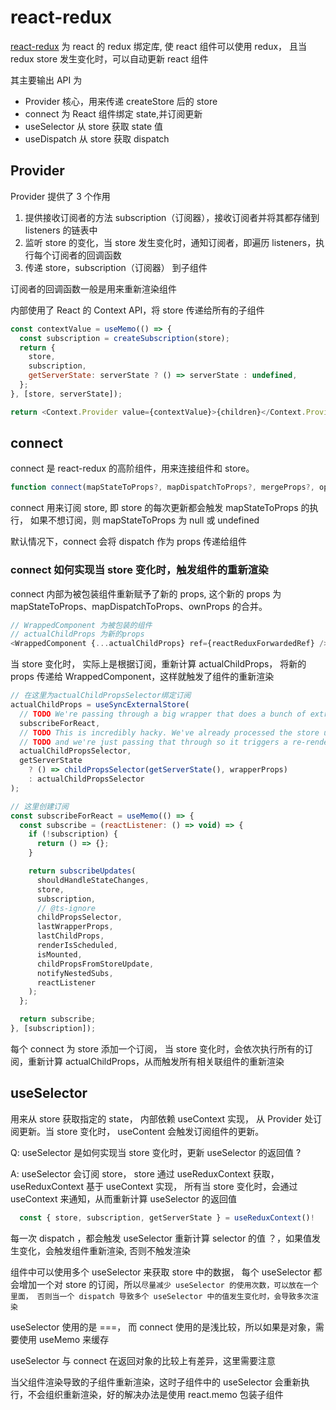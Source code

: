 # react-redux

[react-redux](https://github.com/reduxjs/react-redux) 为 react 的 redux 绑定库, 使 react 组件可以使用 redux， 且当 redux store 发生变化时，可以自动更新 react 组件

其主要输出 API 为

- Provider 核心，用来传递 createStore 后的 store
- connect 为 React 组件绑定 state,并订阅更新
- useSelector 从 store 获取 state 值
- useDispatch 从 store 获取 dispatch

## Provider

Provider 提供了 3 个作用

1. 提供接收订阅者的方法 subscription（订阅器），接收订阅者并将其都存储到 listeners 的链表中
2. 监听 store 的变化，当 store 发生变化时，通知订阅者，即遍历 listeners，执行每个订阅者的回调函数
3. 传递 store，subscription（订阅器） 到子组件

订阅者的回调函数一般是用来重新渲染组件

内部使用了 React 的 Context API，将 store 传递给所有的子组件

```js
const contextValue = useMemo(() => {
  const subscription = createSubscription(store);
  return {
    store,
    subscription,
    getServerState: serverState ? () => serverState : undefined,
  };
}, [store, serverState]);

return <Context.Provider value={contextValue}>{children}</Context.Provider>;
```

## connect

connect 是 react-redux 的高阶组件，用来连接组件和 store。

```js
function connect(mapStateToProps?, mapDispatchToProps?, mergeProps?, options?)
```

connect 用来订阅 store, 即 store 的每次更新都会触发 mapStateToProps 的执行， 如果不想订阅，则 mapStateToProps 为 null 或 undefined

默认情况下，connect 会将 dispatch 作为 props 传递给组件

### connect 如何实现当 store 变化时，触发组件的重新渲染

connect 内部为被包装组件重新赋予了新的 props, 这个新的 props 为 mapStateToProps、mapDispatchToProps、ownProps 的合并。

```js
// WrappedComponent 为被包装的组件
// actualChildProps 为新的props
<WrappedComponent {...actualChildProps} ref={reactReduxForwardedRef} />
```

当 store 变化时， 实际上是根据订阅，重新计算 actualChildProps， 将新的 props 传递给 WrappedComponent，这样就触发了组件的重新渲染

```js
// 在这里为actualChildPropsSelector绑定订阅
actualChildProps = useSyncExternalStore(
  // TODO We're passing through a big wrapper that does a bunch of extra side effects besides subscribing
  subscribeForReact,
  // TODO This is incredibly hacky. We've already processed the store update and calculated new child props,
  // TODO and we're just passing that through so it triggers a re-render for us rather than relying on `uSES`.
  actualChildPropsSelector,
  getServerState
    ? () => childPropsSelector(getServerState(), wrapperProps)
    : actualChildPropsSelector
);

// 这里创建订阅
const subscribeForReact = useMemo(() => {
  const subscribe = (reactListener: () => void) => {
    if (!subscription) {
      return () => {};
    }

    return subscribeUpdates(
      shouldHandleStateChanges,
      store,
      subscription,
      // @ts-ignore
      childPropsSelector,
      lastWrapperProps,
      lastChildProps,
      renderIsScheduled,
      isMounted,
      childPropsFromStoreUpdate,
      notifyNestedSubs,
      reactListener
    );
  };

  return subscribe;
}, [subscription]);
```

每个 connect 为 store 添加一个订阅， 当 store 变化时，会依次执行所有的订阅，重新计算 actualChildProps，从而触发所有相关联组件的重新渲染

## useSelector

用来从 store 获取指定的 state， 内部依赖 useContext 实现， 从 Provider 处订阅更新。当 store 变化时， useContent 会触发订阅组件的更新。

Q: useSelector 是如何实现当 store 变化时，更新 useSelector 的返回值 ?

A: useSelector 会订阅 store， store 通过 useReduxContext 获取，useReduxContext 基于 useContext 实现， 所有当 store 变化时，会通过 useContext 来通知，从而重新计算 useSelector 的返回值

```js
  const { store, subscription, getServerState } = useReduxContext()!
```

每一次 dispatch ，都会触发 useSelector 重新计算 selector 的值 ？，如果值发生变化，会触发组件重新渲染, 否则不触发渲染

组件中可以使用多个 useSelector 来获取 store 中的数据， 每个 useSelector 都会增加一个对 store 的订阅，所以`尽量减少 useSelector 的使用次数，可以放在一个里面， 否则当一个 dispatch 导致多个 useSelector 中的值发生变化时，会导致多次渲染`

useSelector 使用的是 ===， 而 connect 使用的是浅比较，所以如果是对象，需要使用 useMemo 来缓存

useSelector 与 connect 在返回对象的比较上有差异，这里需要注意

当父组件渲染导致的子组件重新渲染，这时子组件中的 useSelector 会重新执行，不会组织重新渲染，好的解决办法是使用 react.memo 包装子组件
